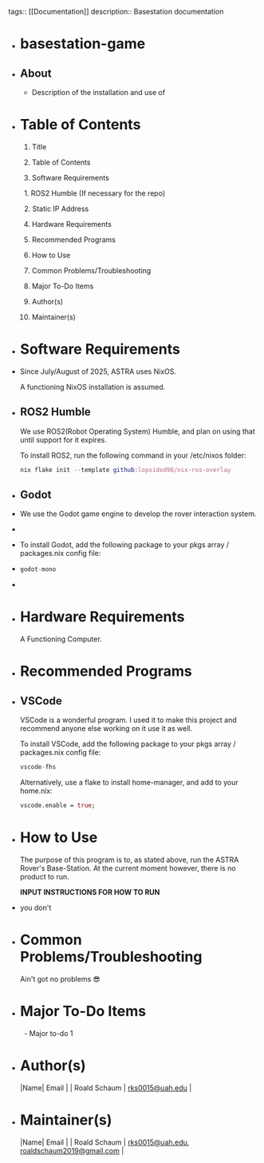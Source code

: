 tags:: [[Documentation]] 
description:: Basestation documentation

- # **basestation-game**
- ## About
	- Description of the installation and use of
- # Table of Contents
  
  1. Title
  
  2. Table of Contents
  
  3. Software Requirements
  
    1. ROS2 Humble (If necessary for the repo)
  
    2. Static IP Address
  
  4. Hardware Requirements
  
  5. Recommended Programs
  
  6. How to Use
  
  7. Common Problems/Troubleshooting
  
  8. Major To-Do Items
  
  9. Author(s) 
  
  10. Maintainer(s)
- # Software Requirements
- Since July/August of 2025, ASTRA uses NixOS.  
  
  A functioning NixOS installation is assumed.
- ## ROS2 Humble
  
  We use ROS2(Robot Operating System) Humble, and plan on using that until support for it expires. 
  
  
  
  To install ROS2, run the following command in your /etc/nixos folder:
  ```nix
  nix flake init --template github:lopsided98/nix-ros-overlay
  ```
- ## Godot
- We use the Godot game engine to develop the rover interaction system.
-
- To install Godot, add the following package to your pkgs array / packages.nix config file:
- ```nix
  godot-mono
  ```
-
- # Hardware Requirements 
  
  A Functioning Computer.
- # Recommended Programs
- ## VSCode
  
  VSCode is a wonderful program. I used it to make this project and recommend anyone else working on it use it as well. 
  
  To install VSCode, add the following package to your pkgs array / packages.nix config file:
  ```nix
  vscode-fhs
  ```
  
  Alternatively, use a flake to install home-manager, and add to your home.nix:
  ```nix
  vscode.enable = true;
  ```
- # How to Use
  
  The purpose of this program is to, as stated above, run the ASTRA Rover's Base-Station. At the current moment however, there is no product to run.
  
  
  
  **INPUT INSTRUCTIONS FOR HOW TO RUN**
- you don't
- # Common Problems/Troubleshooting
  Ain't got no problems :sunglasses:
- # Major To-Do Items
  
    - Major to-do 1
- # Author(s)
  
  
  
  |Name| Email |
  | Roald Schaum | rks0015@uah.edu |
- # Maintainer(s)
  
  
  
  
  
  |Name| Email |
  | Roald Schaum | rks0015@uah.edu, roaldschaum2019@gmail.com |